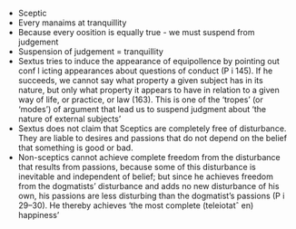 - Sceptic
- Every manaims at tranquillity
- Because every oosition is equally true - we must suspend from judgement
- Suspension of judgement = tranquillity
- Sextus tries to induce the appearance of equipollence by pointing out conf l icting appearances about questions of conduct (P i 145). If he succeeds, we cannot say what property a given subject has in its nature, but only what property it appears to have in relation to a given way of life, or practice, or law (163). This is one of the ‘tropes’ (or ‘modes’) of argument that lead us to suspend judgment about ‘the nature of external subjects’
- Sextus does not claim that Sceptics are completely free of disturbance. They are liable to desires and passions that do not depend on the belief that something is good or bad.
- Non-sceptics cannot achieve complete freedom from the disturbance that results from passions, because some of this disturbance is inevitable and independent of belief; but since he achieves freedom from the dogmatists’ disturbance and adds no new disturbance of his own, his passions are less disturbing than the dogmatist’s passions (P i 29–30). He thereby achieves ‘the most complete (teleiotatˆ en) happiness’